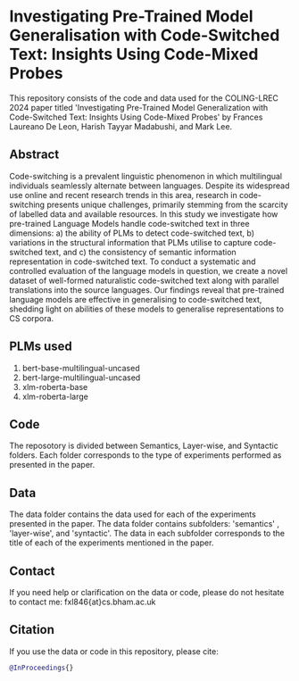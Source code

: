 # Investigating Pre-Trained Model Generalisation with Code-Switched Text: Insights Using Code-Mixed Probes
This repository consists of the code and data used for the COLING-LREC 2024 paper titled 'Investigating Pre-Trained Model Generalization with Code-Switched Text: Insights Using Code-Mixed Probes' by Frances Laureano De Leon, Harish Tayyar Madabushi, and Mark Lee.

## Abstract
Code-switching is a prevalent linguistic phenomenon in which multilingual individuals seamlessly alternate between languages. Despite its widespread use online and recent research trends in this area, research in code-switching presents unique challenges, primarily stemming from the scarcity of labelled data and available resources. In this study we investigate how pre-trained Language Models handle code-switched text in three dimensions: a) the ability of PLMs to detect code-switched text, b) variations in the structural information that PLMs utilise to capture code-switched text, and c) the consistency of semantic information representation in code-switched text. To conduct a systematic and controlled evaluation of the language models in question, we create a novel dataset of well-formed naturalistic code-switched text along with parallel translations into the source languages. Our findings reveal that pre-trained language models are effective in generalising to code-switched text, shedding light on abilities of these models to generalise representations to CS corpora.

## PLMs used
1. bert-base-multilingual-uncased
2. bert-large-multilingual-uncased
3. xlm-roberta-base
4. xlm-roberta-large

## Code
The reposotory is divided between Semantics, Layer-wise, and Syntactic folders. Each folder corresponds to the type of experiments performed as presented in the paper. 

## Data

The data folder contains the data used for each of the experiments presented in the paper. The data folder contains subfolders: 'semantics' , 'layer-wise', and 'syntactic'. The data in each subfolder corresponds to the title of each of the experiments mentioned in the paper. 

## Contact

If you need help or clarification on the data or code, please do not hesitate to contact me: fxl846{at}cs.bham.ac.uk

## Citation

If you use the data or code in this repository, please cite:
```bibtex
@InProceedings{}
```




